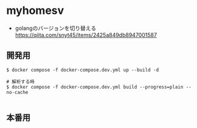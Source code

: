 # myhomesv
* golangのバージョンを切り替える
https://qiita.com/snyt45/items/2425a849db8947001587

## 開発用
```script
$ docker compose -f docker-compose.dev.yml up --build -d

# 解析する時
$ docker compose -f docker-compose.dev.yml build --progress=plain --no-cache


```
## 本番用